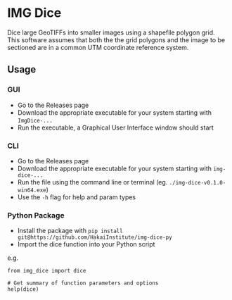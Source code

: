 # IMG Dice

Dice large GeoTIFFs into smaller images using a shapefile polygon grid. This software assumes that both the the grid
polygons and the image to be sectioned are in a common UTM coordinate reference system.

## Usage

### GUI

- Go to the Releases page
- Download the appropriate executable for your system starting with `ImgDice-...`
- Run the executable, a Graphical User Interface window should start

### CLI

- Go to the Releases page
- Download the appropriate executable for your system starting with `img-dice-...`
- Run the file using the command line or terminal (eg. `./img-dice-v0.1.0-win64.exe`)
- Use the `-h` flag for help and param types

### Python Package

- Install the package with `pip install git@https://github.com/HakaiInstitute/img-dice-py`
- Import the dice function into your Python script

e.g.
```
from img_dice import dice

# Get summary of function parameters and options
help(dice)
```
